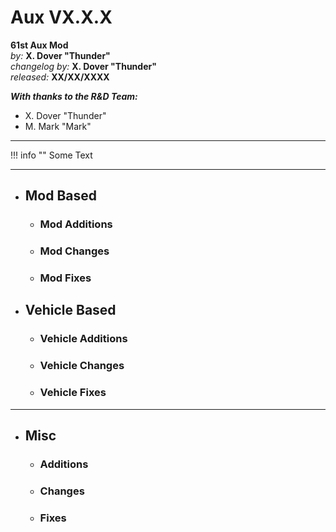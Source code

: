 # Aux VX.X.X

**61st Aux Mod**  
*by:* **X. Dover "Thunder"**  
*changelog by:* **X. Dover "Thunder"**  
*released:* **XX/XX/XXXX**  

***With thanks to the R&D Team:***

+ X. Dover "Thunder"
+ M. Mark "Mark"

---

!!! info ""
    Some Text

---

+ ## Mod Based

    + ### Mod Additions

    + ### Mod Changes

    + ### Mod Fixes

+ ## Vehicle Based

    + ### Vehicle Additions

    + ### Vehicle Changes

    + ### Vehicle Fixes

---

+ ## Misc

    + ### Additions

    + ### Changes

    + ### Fixes
